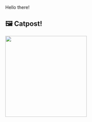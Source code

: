 Hello there!



## 🖼️ Catpost!

<sub>
    <img src="https://cdn2.thecatapi.com/images/NuSl1fmU9.jpg" height="256">
</sub>

